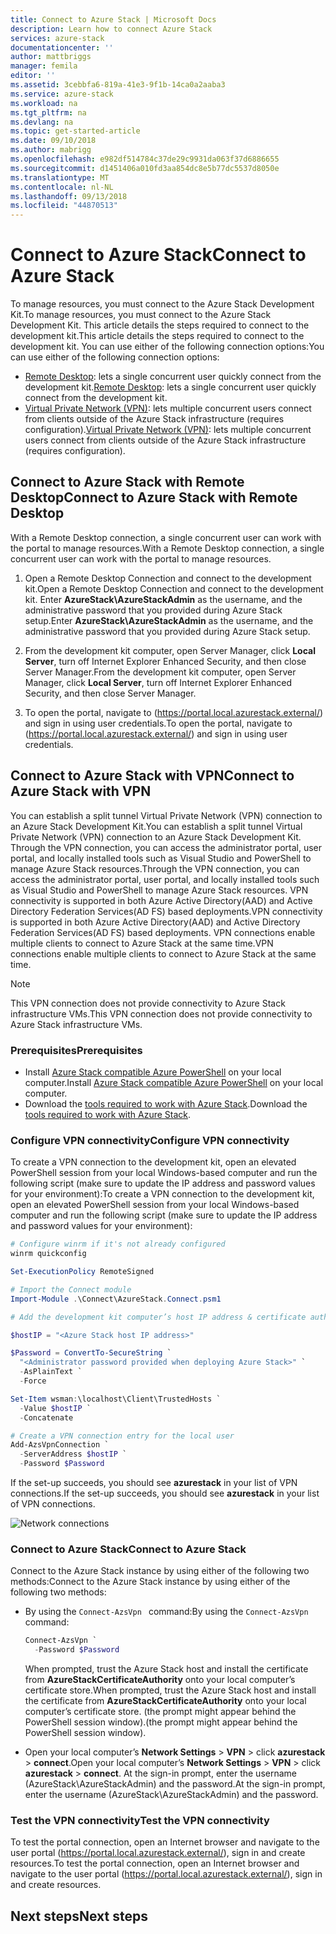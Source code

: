 ```yaml
---
title: Connect to Azure Stack | Microsoft Docs
description: Learn how to connect Azure Stack
services: azure-stack
documentationcenter: ''
author: mattbriggs
manager: femila
editor: ''
ms.assetid: 3cebbfa6-819a-41e3-9f1b-14ca0a2aaba3
ms.service: azure-stack
ms.workload: na
ms.tgt_pltfrm: na
ms.devlang: na
ms.topic: get-started-article
ms.date: 09/10/2018
ms.author: mabrigg
ms.openlocfilehash: e982df514784c37de29c9931da063f37d6886655
ms.sourcegitcommit: d1451406a010fd3aa854dc8e5b77dc5537d8050e
ms.translationtype: MT
ms.contentlocale: nl-NL
ms.lasthandoff: 09/13/2018
ms.locfileid: "44870513"
---
```

# <a name="connect-to-azure-stack"></a><span data-ttu-id="dd88a-103">Connect to Azure Stack</span><span class="sxs-lookup"><span data-stu-id="dd88a-103">Connect to Azure Stack</span></span>

<span data-ttu-id="dd88a-104">To manage resources, you must connect to the Azure Stack Development Kit.</span><span class="sxs-lookup"><span data-stu-id="dd88a-104">To manage resources, you must connect to the Azure Stack Development Kit.</span></span> <span data-ttu-id="dd88a-105">This article details the steps required to connect to the development kit.</span><span class="sxs-lookup"><span data-stu-id="dd88a-105">This article details the steps required to connect to the development kit.</span></span> <span data-ttu-id="dd88a-106">You can use either of the following connection options:</span><span class="sxs-lookup"><span data-stu-id="dd88a-106">You can use either of the following connection options:</span></span>

* <span data-ttu-id="dd88a-107">[Remote Desktop](#connect-with-remote-desktop): lets a single concurrent user quickly connect from the development kit.</span><span class="sxs-lookup"><span data-stu-id="dd88a-107">[Remote Desktop](#connect-with-remote-desktop): lets a single concurrent user quickly connect from the development kit.</span></span>
* <span data-ttu-id="dd88a-108">[Virtual Private Network (VPN)](#connect-with-vpn): lets multiple concurrent users connect from clients outside of the Azure Stack infrastructure (requires configuration).</span><span class="sxs-lookup"><span data-stu-id="dd88a-108">[Virtual Private Network (VPN)](#connect-with-vpn): lets multiple concurrent users connect from clients outside of the Azure Stack infrastructure (requires configuration).</span></span>

## <a name="connect-to-azure-stack-with-remote-desktop"></a><span data-ttu-id="dd88a-109">Connect to Azure Stack with Remote Desktop</span><span class="sxs-lookup"><span data-stu-id="dd88a-109">Connect to Azure Stack with Remote Desktop</span></span>
<span data-ttu-id="dd88a-110">With a Remote Desktop connection, a single concurrent user can work with the portal to manage resources.</span><span class="sxs-lookup"><span data-stu-id="dd88a-110">With a Remote Desktop connection, a single concurrent user can work with the portal to manage resources.</span></span>

1. <span data-ttu-id="dd88a-111">Open a Remote Desktop Connection and connect to the development kit.</span><span class="sxs-lookup"><span data-stu-id="dd88a-111">Open a Remote Desktop Connection and connect to the development kit.</span></span> <span data-ttu-id="dd88a-112">Enter **AzureStack\AzureStackAdmin** as the username, and the administrative password that you provided during Azure Stack setup.</span><span class="sxs-lookup"><span data-stu-id="dd88a-112">Enter **AzureStack\AzureStackAdmin** as the username, and the administrative password that you provided during Azure Stack setup.</span></span>  

2. <span data-ttu-id="dd88a-113">From the development kit computer, open Server Manager, click **Local Server**, turn off Internet Explorer Enhanced Security, and then close Server Manager.</span><span class="sxs-lookup"><span data-stu-id="dd88a-113">From the development kit computer, open Server Manager, click **Local Server**, turn off Internet Explorer Enhanced Security, and then close Server Manager.</span></span>

3. <span data-ttu-id="dd88a-114">To open the  portal, navigate to (https://portal.local.azurestack.external/) and sign in using user credentials.</span><span class="sxs-lookup"><span data-stu-id="dd88a-114">To open the  portal, navigate to (https://portal.local.azurestack.external/) and sign in using user credentials.</span></span>


## <a name="connect-to-azure-stack-with-vpn"></a><span data-ttu-id="dd88a-115">Connect to Azure Stack with VPN</span><span class="sxs-lookup"><span data-stu-id="dd88a-115">Connect to Azure Stack with VPN</span></span>

<span data-ttu-id="dd88a-116">You can establish a split tunnel Virtual Private Network (VPN) connection to an Azure Stack Development Kit.</span><span class="sxs-lookup"><span data-stu-id="dd88a-116">You can establish a split tunnel Virtual Private Network (VPN) connection to an Azure Stack Development Kit.</span></span> <span data-ttu-id="dd88a-117">Through the VPN connection, you can access the administrator portal, user portal, and locally installed tools such as Visual Studio and PowerShell to manage Azure Stack resources.</span><span class="sxs-lookup"><span data-stu-id="dd88a-117">Through the VPN connection, you can access the administrator portal, user portal, and locally installed tools such as Visual Studio and PowerShell to manage Azure Stack resources.</span></span> <span data-ttu-id="dd88a-118">VPN connectivity is supported in both Azure Active Directory(AAD) and Active Directory Federation Services(AD FS) based deployments.</span><span class="sxs-lookup"><span data-stu-id="dd88a-118">VPN connectivity is supported in both Azure Active Directory(AAD) and Active Directory Federation Services(AD FS) based deployments.</span></span> <span data-ttu-id="dd88a-119">VPN connections enable multiple clients to connect to Azure Stack at the same time.</span><span class="sxs-lookup"><span data-stu-id="dd88a-119">VPN connections enable multiple clients to connect to Azure Stack at the same time.</span></span> 

> [!NOTE] 
> <span data-ttu-id="dd88a-120">This VPN connection does not provide connectivity to Azure Stack infrastructure VMs.</span><span class="sxs-lookup"><span data-stu-id="dd88a-120">This VPN connection does not provide connectivity to Azure Stack infrastructure VMs.</span></span> 

### <a name="prerequisites"></a><span data-ttu-id="dd88a-121">Prerequisites</span><span class="sxs-lookup"><span data-stu-id="dd88a-121">Prerequisites</span></span>

* <span data-ttu-id="dd88a-122">Install [Azure Stack compatible Azure PowerShell](azure-stack-powershell-install.md) on your local computer.</span><span class="sxs-lookup"><span data-stu-id="dd88a-122">Install [Azure Stack compatible Azure PowerShell](azure-stack-powershell-install.md) on your local computer.</span></span>  
* <span data-ttu-id="dd88a-123">Download the [tools required to work with Azure Stack](azure-stack-powershell-download.md).</span><span class="sxs-lookup"><span data-stu-id="dd88a-123">Download the [tools required to work with Azure Stack](azure-stack-powershell-download.md).</span></span> 

### <a name="configure-vpn-connectivity"></a><span data-ttu-id="dd88a-124">Configure VPN connectivity</span><span class="sxs-lookup"><span data-stu-id="dd88a-124">Configure VPN connectivity</span></span>

<span data-ttu-id="dd88a-125">To create a VPN connection to the development kit, open an elevated PowerShell session from your local Windows-based computer and run the following script (make sure to update the IP address and password values for your environment):</span><span class="sxs-lookup"><span data-stu-id="dd88a-125">To create a VPN connection to the development kit, open an elevated PowerShell session from your local Windows-based computer and run the following script (make sure to update the IP address and password values for your environment):</span></span>

```PowerShell 
# Configure winrm if it's not already configured
winrm quickconfig  

Set-ExecutionPolicy RemoteSigned

# Import the Connect module
Import-Module .\Connect\AzureStack.Connect.psm1 

# Add the development kit computer’s host IP address & certificate authority (CA) to the list of trusted hosts. Make sure to update the IP address and password values for your environment. 

$hostIP = "<Azure Stack host IP address>"

$Password = ConvertTo-SecureString `
  "<Administrator password provided when deploying Azure Stack>" `
  -AsPlainText `
  -Force

Set-Item wsman:\localhost\Client\TrustedHosts `
  -Value $hostIP `
  -Concatenate

# Create a VPN connection entry for the local user
Add-AzsVpnConnection `
  -ServerAddress $hostIP `
  -Password $Password

```

<span data-ttu-id="dd88a-126">If the set-up succeeds, you should see **azurestack** in your list of VPN connections.</span><span class="sxs-lookup"><span data-stu-id="dd88a-126">If the set-up succeeds, you should see **azurestack** in your list of VPN connections.</span></span>

![Network connections](media/azure-stack-connect-azure-stack/image3.png)  

### <a name="connect-to-azure-stack"></a><span data-ttu-id="dd88a-128">Connect to Azure Stack</span><span class="sxs-lookup"><span data-stu-id="dd88a-128">Connect to Azure Stack</span></span>

<span data-ttu-id="dd88a-129">Connect to the Azure Stack instance by using either of the following two methods:</span><span class="sxs-lookup"><span data-stu-id="dd88a-129">Connect to the Azure Stack instance by using either of the following two methods:</span></span>  

* <span data-ttu-id="dd88a-130">By using the `Connect-AzsVpn ` command:</span><span class="sxs-lookup"><span data-stu-id="dd88a-130">By using the `Connect-AzsVpn ` command:</span></span> 
    
  ```PowerShell
  Connect-AzsVpn `
    -Password $Password
  ```

  <span data-ttu-id="dd88a-131">When prompted, trust the Azure Stack host and install the certificate from **AzureStackCertificateAuthority** onto your local computer’s certificate store.</span><span class="sxs-lookup"><span data-stu-id="dd88a-131">When prompted, trust the Azure Stack host and install the certificate from **AzureStackCertificateAuthority** onto your local computer’s certificate store.</span></span> <span data-ttu-id="dd88a-132">(the prompt might appear behind the PowerShell session window).</span><span class="sxs-lookup"><span data-stu-id="dd88a-132">(the prompt might appear behind the PowerShell session window).</span></span> 

* <span data-ttu-id="dd88a-133">Open your local computer’s **Network Settings** > **VPN** > click **azurestack** > **connect**.</span><span class="sxs-lookup"><span data-stu-id="dd88a-133">Open your local computer’s **Network Settings** > **VPN** > click **azurestack** > **connect**.</span></span> <span data-ttu-id="dd88a-134">At the sign-in prompt, enter the username (AzureStack\AzureStackAdmin) and the password.</span><span class="sxs-lookup"><span data-stu-id="dd88a-134">At the sign-in prompt, enter the username (AzureStack\AzureStackAdmin) and the password.</span></span>

### <a name="test-the-vpn-connectivity"></a><span data-ttu-id="dd88a-135">Test the VPN connectivity</span><span class="sxs-lookup"><span data-stu-id="dd88a-135">Test the VPN connectivity</span></span>

<span data-ttu-id="dd88a-136">To test the portal connection, open an Internet browser and navigate to the user portal (https://portal.local.azurestack.external/), sign in and create resources.</span><span class="sxs-lookup"><span data-stu-id="dd88a-136">To test the portal connection, open an Internet browser and navigate to the user portal (https://portal.local.azurestack.external/), sign in and create resources.</span></span>  

## <a name="next-steps"></a><span data-ttu-id="dd88a-137">Next steps</span><span class="sxs-lookup"><span data-stu-id="dd88a-137">Next steps</span></span>



